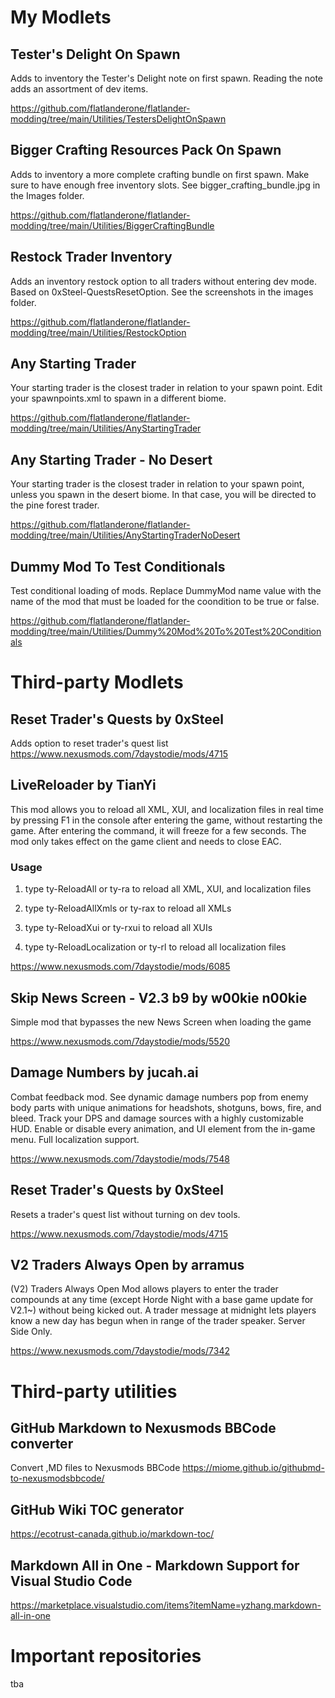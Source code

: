 # My Modlets

## Tester's Delight On Spawn

Adds to inventory the Tester's Delight note on first spawn. Reading the note adds an assortment of dev items.

https://github.com/flatlanderone/flatlander-modding/tree/main/Utilities/TestersDelightOnSpawn

## Bigger Crafting Resources Pack On Spawn

Adds to inventory a more complete crafting bundle on first spawn. Make sure to have enough free inventory slots. See bigger_crafting_bundle.jpg in the Images folder.

https://github.com/flatlanderone/flatlander-modding/tree/main/Utilities/BiggerCraftingBundle

## Restock Trader Inventory

Adds an inventory restock option to all traders without entering dev mode. Based on 0xSteel-QuestsResetOption. See the screenshots in the images folder.

https://github.com/flatlanderone/flatlander-modding/tree/main/Utilities/RestockOption

## Any Starting Trader 

Your starting trader is the closest trader in relation to your spawn point. Edit your spawnpoints.xml to spawn in a different biome.

https://github.com/flatlanderone/flatlander-modding/tree/main/Utilities/AnyStartingTrader

## Any Starting Trader - No Desert

Your starting trader is the closest trader in relation to your spawn point, unless you spawn in the desert biome. In that case, you will be directed to the pine forest trader.

https://github.com/flatlanderone/flatlander-modding/tree/main/Utilities/AnyStartingTraderNoDesert

## Dummy Mod To Test Conditionals

Test conditional loading of mods. Replace DummyMod name value with the name of the mod that must be loaded for the coondition to be true or false.

https://github.com/flatlanderone/flatlander-modding/tree/main/Utilities/Dummy%20Mod%20To%20Test%20Conditionals

# Third-party Modlets

## Reset Trader's Quests by 0xSteel

Adds option to reset trader's quest list
https://www.nexusmods.com/7daystodie/mods/4715

## LiveReloader by TianYi

This mod allows you to reload all XML, XUI, and localization files in real time by pressing F1 in the console after entering the game, without restarting the game. After entering the command, it will freeze for a few seconds. The mod only takes effect on the game client and needs to close EAC.

### Usage

1. type ty-ReloadAll or ty-ra to reload all XML, XUI, and localization files

2. type ty-ReloadAllXmls or ty-rax to reload all XMLs

3. type ty-ReloadXui or ty-rxui to reload all XUIs

4. type ty-ReloadLocalization or ty-rl to reload all localization files

https://www.nexusmods.com/7daystodie/mods/6085

## Skip News Screen - V2.3 b9 by w00kie n00kie

Simple mod that bypasses the new News Screen when loading the game

https://www.nexusmods.com/7daystodie/mods/5520

## Damage Numbers by jucah.ai

Combat feedback mod. See dynamic damage numbers pop from enemy body parts with unique animations for headshots, shotguns, bows, fire, and bleed. Track your DPS and damage sources with a highly customizable HUD. Enable or disable every animation, and UI element from the in-game menu. Full localization support.

https://www.nexusmods.com/7daystodie/mods/7548

## Reset Trader's Quests by 0xSteel

Resets a trader's quest list without turning on dev tools.

https://www.nexusmods.com/7daystodie/mods/4715

## V2 Traders Always Open by arramus

(V2) Traders Always Open Mod allows players to enter the trader compounds at any time (except Horde Night with a base game update for V2.1~) without being kicked out. A trader message at midnight lets players know a new day has begun when in range of the trader speaker. Server Side Only.

https://www.nexusmods.com/7daystodie/mods/7342

# Third-party utilities

## GitHub Markdown to Nexusmods BBCode converter

Convert ,MD files to Nexusmods BBCode
https://miome.github.io/githubmd-to-nexusmodsbbcode/

## GitHub Wiki TOC generator

https://ecotrust-canada.github.io/markdown-toc/

## Markdown All in One - Markdown Support for Visual Studio Code

https://marketplace.visualstudio.com/items?itemName=yzhang.markdown-all-in-one



# Important repositories

tba